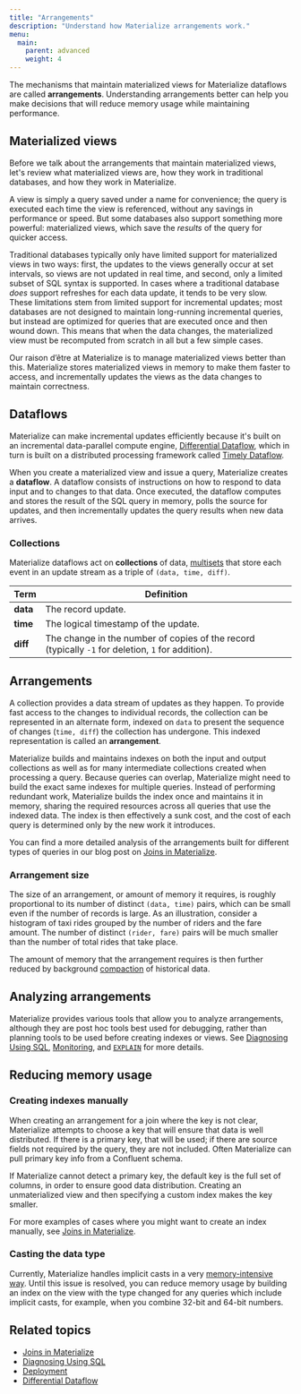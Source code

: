 ```yaml
---
title: "Arrangements"
description: "Understand how Materialize arrangements work."
menu:
  main:
    parent: advanced
    weight: 4
---
```


The mechanisms that maintain materialized views for Materialize dataflows are called **arrangements**. Understanding arrangements better can help you make decisions that will reduce memory usage while maintaining performance.

## Materialized views

Before we talk about the arrangements that maintain materialized views, let's review what materialized views are, how they work in traditional databases, and how they work in Materialize.

A view is simply a query saved under a name for convenience; the query is executed each time the view is referenced, without any savings in performance or speed. But some databases also support something more powerful: materialized views, which save the *results* of the query for quicker access.

Traditional databases typically only have limited support for materialized views in two ways: first, the updates to the views generally occur at set intervals, so views are not updated in real time, and second, only a limited subset of SQL syntax is supported. In cases where a traditional database *does* support refreshes for each data update, it tends to be very slow. These limitations stem from limited support for incremental updates; most databases are not designed to maintain long-running incremental queries, but instead are optimized for queries that are executed once and then wound down. This means that when the data changes, the materialized view must be recomputed from scratch in all but a few simple cases.

Our raison d’être at Materialize is to manage materialized views better than this. Materialize stores materialized views in memory to make them faster to access, and incrementally updates the views as the data changes to maintain correctness.

## Dataflows

Materialize can make incremental updates efficiently because it's built on an incremental data-parallel compute engine, [Differential Dataflow](https://timelydataflow.github.io/differential-dataflow/introduction.html), which in turn is built on a distributed processing framework called [Timely Dataflow](https://timelydataflow.github.io/timely-dataflow/).

When you create a materialized view and issue a query, Materialize creates a **dataflow**. A dataflow consists of instructions on how to respond to data input and to changes to that data. Once executed, the dataflow computes and stores the result of the SQL query in memory, polls the source for updates, and then incrementally updates the query results when new data arrives.

### Collections

Materialize dataflows act on **collections** of data, [multisets](https://en.wikipedia.org/wiki/Multiset) that store each event in an update stream as a triple of `(data, time, diff)`.

Term | Definition
-----|-----------
**data**  |  The record update.
**time**  |  The logical timestamp of the update.
**diff**  |  The change in the number of copies of the record (typically `-1` for deletion, `1` for addition).

## Arrangements

A collection provides a data stream of updates as they happen. To provide fast access to the changes to individual records, the collection can be represented in an alternate form, indexed on `data` to present the sequence of changes (`time, diff`) the collection has undergone. This indexed representation is called an **arrangement**.

Materialize builds and maintains indexes on both the input and output collections as well as for many intermediate collections created when processing a query. Because queries can overlap, Materialize might need to build the exact same indexes for multiple queries. Instead of performing redundant work, Materialize builds the index once and maintains it in memory, sharing the required resources across all queries that use the indexed data. The index is then effectively a sunk cost, and the cost of each query is determined only by the new work it introduces.

You can find a more detailed analysis of the arrangements built for different types of queries in our blog post on [Joins in Materialize](https://materialize.com/joins-in-materialize).

### Arrangement size

The size of an arrangement, or amount of memory it requires, is roughly proportional to its number of distinct `(data, time)` pairs, which can be small even if the number of records is large. As an illustration, consider a histogram of taxi rides grouped by the number of riders and the fare amount. The number of distinct `(rider, fare)` pairs will be much smaller than the number of total rides that take place.

The amount of memory that the arrangement requires is then further reduced by background [compaction](/ops/optimization/#compaction) of historical data.

## Analyzing arrangements

Materialize provides various tools that allow you to analyze arrangements, although they are post hoc tools best used for debugging, rather than planning tools to be used before creating indexes or views. See [Diagnosing Using SQL](/ops/troubleshooting/), [Monitoring](/ops/monitoring/), and [`EXPLAIN`](/sql/explain/) for more details.

## Reducing memory usage

### Creating indexes manually

When creating an arrangement for a join where the key is not clear, Materialize attempts to choose a key that will ensure that data is well distributed. If there is a primary key, that will be used; if there are source fields not required by the query, they are not included. Often Materialize can pull primary key info from a Confluent schema.

If Materialize cannot detect a primary key, the default key is the full set of columns, in order to ensure good data distribution. Creating an unmaterialized view and then specifying a custom index makes the key smaller.

For more examples of cases where you might want to create an index manually, see [Joins in Materialize](https://materialize.com/joins-in-materialize/).

### Casting the data type

Currently, Materialize handles implicit casts in a very [memory-intensive way](https://github.com/MaterializeInc/materialize/issues/4171). Until this issue is resolved, you can reduce memory usage by building an index on the view with the type changed for any queries which include implicit casts, for example, when you combine 32-bit and 64-bit numbers.

## Related topics

* [Joins in Materialize](https://materialize.com/joins-in-materialize/)
* [Diagnosing Using SQL](/ops/troubleshooting/)
* [Deployment](/ops/optimization/)
* [Differential Dataflow](https://timelydataflow.github.io/differential-dataflow/)
